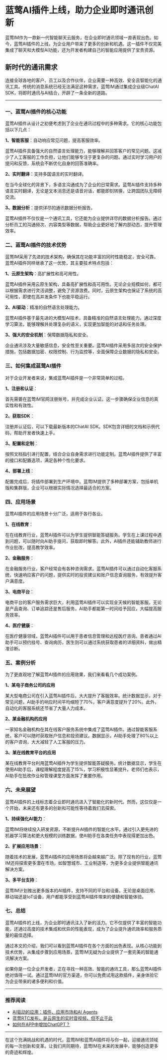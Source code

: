 # 蓝莺AI插件上线，助力企业即时通讯创新

蓝莺IM作为一款新一代智能聊天云服务，在企业即时通讯领域一直表现出色。如今，蓝莺AI插件的上线，为企业用户带来了更多的创新和机遇。这一插件不仅完美集成了聊天和大模型AI功能，还为开发者构建自己的智能应用提供了宝贵资源。

## 新时代的通讯需求

连接全球各地的客户、员工以及合作伙伴，企业需要一种高效、安全且智能化的通讯工具。传统的消息系统已经无法满足这种需求，蓝莺IM通过集成企业级ChatAI SDK，将即时通讯与AI结合，开辟了一条全新的道路。

---

### 一、蓝莺AI插件的核心功能

蓝莺AI插件从设计之初便考虑到了企业在通讯过程中的多种需求。它的核心功能包括以下几点：

**1、智能客服**：自动响应常见问题，提高客服效率。

蓝莺AI插件具备强大的自然语言处理能力，能够理解并回答客户的常见问题。这减少了人工客服的工作负担，让他们能够专注于更复杂的问题。通过实时学习用户的提问和反馈，系统会不断优化自身的回答准确率。

**2、实时翻译**：支持多国语言的实时翻译。

在当今全球化的背景下，多语言沟通成为了企业的日常需求。蓝莺AI插件支持多种语言实时翻译，无论是文本消息还是语音对话，都能即刻转换，让跨国团队无障碍交流。

**3、数据分析**：提供详尽的通讯数据分析报告。

蓝莺AI插件不仅仅是一个通讯工具，它还能为企业提供详尽的数据分析报告。通过分析员工的沟通频次、内容类型等数据，帮助企业更好地了解内部动态，提升管理效率。

### 二、蓝莺AI插件的技术优势

蓝莺IM采用了先进的技术架构，确保其在功能丰富的同时性能稳定，安全可靠。蓝莺AI插件同样继承了这一优势，其主要技术特点包括：

**1、云原生架构**：高扩展性和高可用性。

蓝莺AI插件采用云原生架构，具备高扩展性和高可用性。无论企业规模如何，都可以根据需求进行灵活调整，避免了资源浪费。同时，云原生架构也保证了系统的高可用性，即使在高并发条件下也能平稳运行。

**2、AI驱动**：精准的自然语言处理能力。

蓝莺AI插件基于最先进的大模型AI技术，具备精准的自然语言处理能力。通过深度学习算法，能够理解并处理复杂的语义，实现更加智能的对话和任务处理。

**3、强大的安全机制**：保障数据隐私和安全。

企业通讯涉及大量敏感信息，安全性至关重要。蓝莺AI插件采用多层次的安全保护措施，包括数据加密、权限控制、行为监控等，全面保障企业数据的隐私和安全。

### 三、如何集成蓝莺AI插件

对于企业开发者来说，集成蓝莺AI插件是一个非常简单的过程。

**1、注册和认证**：

首先需要在蓝莺IM官网注册账号，并完成企业认证。这一步骤确保企业信息的真实性和有效性。

**2、获取SDK**：

注册并认证后，可以下载最新版本的ChatAI SDK。SDK包含详细的文档和示例代码，帮助开发者快速上手。

**3、配置和定制**：

按照文档指引进行配置，结合企业自身需求进行功能定制。蓝莺AI插件提供了丰富的接口和配置选项，满足各种个性化要求。

**4、部署上线**：

配置完成后，将插件部署到生产环境中。蓝莺IM提供了多种部署方案，包括单机版和集群版，企业可以根据实际情况选择最适合的方案。

### 四、应用场景

蓝莺AI插件的应用场景十分广泛，适用于各行各业。

**1、在线教育**：

在在线教育行业，蓝莺AI插件可以为学生提供智能答疑服务。学生在上课过程中遇到问题，可以随时向AI助手提问，获取即时解答。此外，AI插件还能辅助教师进行作业批改，提高教学效率。

**2、金融服务**：

在金融服务行业，客户经常会有各种咨询需求。蓝莺AI插件可以通过自动化客服系统，快速响应客户的问题，提供实时的投资建议和账户信息查询服务，有效提升客户满意度。

**3、电商平台**：

电商平台的客户服务需求巨大，利用蓝莺AI插件可以实现全天候的智能客服。无论是产品查询、订单追踪还是售后服务，AI助手都能第一时间给予回应，大幅提高服务效率。

**4、医疗健康**：

在医疗健康领域，蓝莺AI插件可以用于患者信息管理和远程医疗咨询。患者通过AI助手可以预约挂号、查询病历，医生则可以通过系统获取患者的详细资料，做出精准诊断。

### 五、案例分析

为了更直观地了解蓝莺AI插件的应用效果，我们来看看几个成功案例。

**1、某电子商务公司的应用**

某大型电商公司在引入蓝莺AI插件后，大大提升了客服效率。统计数据显示，对于常见问题，AI助手的响应时间平均缩短了70%，客户满意度提升了20%。此外，自动化的客服系统还节省了大量人力成本。

**2、某金融机构的应用**

一家知名金融机构在其在线客户服务系统中集成了蓝莺AI插件。通过智能客服系统，客户可以随时获取账户信息和投资建议。数据显示，AI助手处理了80%以上的客户咨询，大大减轻了人工客服的压力。

**3、某在线教育平台的应用**

某在线教育平台利用蓝莺AI插件为学生提供智能答疑服务。统计数据显示，学生在使用AI助手后，课程理解程度提高了15%，学习积极性显著提升。老师们也表示，AI助手在批改作业和管理课堂方面发挥了重要作用。

### 六、未来展望

蓝莺AI插件的上线标志着企业即时通讯进入了智能化的新时代。然而，这仅仅是一个开始，未来还有更多的创新和可能性等待着我们去探索。

**1、持续强化AI能力**：

蓝莺IM将继续投入研发资源，不断提升AI插件的智能化水平。通过引入更先进的机器学习算法和更大规模的训练数据，使AI助手在各类任务中表现得更加出色。

**2、扩展应用场景**：

随着技术的发展，蓝莺AI插件的应用场景将会越来越广泛。除了现有的行业，蓝莺IM还将探索更多潜在市场，如智慧城市、工业制造等，为更多企业提供智能通讯解决方案。

**3、多平台支持**：

蓝莺IM计划推出更多版本的AI插件，支持不同的平台和设备。无论是桌面应用、移动端还是IoT设备，用户都能享受到蓝莺AI插件带来的便捷和智能体验。

### 七、总结

蓝莺AI插件的上线，为企业即时通讯注入了新的活力。它不仅提供了丰富的智能功能，还通过高度的技术集成和优异的性能表现，成为了企业提升通讯效率和服务质量的最佳选择。

通过本文的介绍，我们可以看到蓝莺AI插件在各个方面的出色表现。从核心功能到技术优势，从集成步骤到应用场景，蓝莺IM无疑为企业提供了一套完美的智能通讯解决方案。

如果你是一位企业开发者，正在寻找一种高效、智能的通讯工具，那么蓝莺AI插件绝对值得一试。通过蓝莺IM的官方渠道，你可以免费试用这款插件，亲身体验它为企业带来的诸多便利和价值。

---

### 推荐阅读

* [AI驱动的应用：插件、应用市场和AI Agents](articles/product-and-technologies/AI-Powered-Applications-Plugins-App-Store-and-AI-Agents.html)
* [蓝莺RTC发布，是云原生的实时音视频，但不止于此](articles/product-and-technologies/Lanying-RTC-Released-Real-Time-Audio-and-Video-that-Goes-Beyond-Cloud-Native.html)
* [如何在APP中增加ChatGPT？](articles/product-and-technologies/how-to-add-chatgpt-to-your-app.html)

---
在这个充满挑战和机遇的时代，蓝莺IM和蓝莺AI插件将与你一起，迎接通讯领域的每一次创新和变革。让我们共同期待，蓝莺IM在未来的发展中，能够创造更多的奇迹和辉煌。